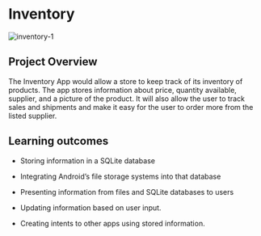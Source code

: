 # Inventory
![inventory-1](https://user-images.githubusercontent.com/30549956/45268777-e64f7200-b436-11e8-9593-9b0a92ebfc58.jpg)

## Project Overview

The Inventory App would allow a store to keep track of its inventory of products. The app stores information about price, quantity available, supplier, and a picture of the product. It will also allow the user to track sales and shipments and make it easy for the user to order more from the listed supplier.

## Learning outcomes

* Storing information in a SQLite database

* Integrating Android’s file storage systems into that database

* Presenting information from files and SQLite databases to users

* Updating information based on user input.

* Creating intents to other apps using stored information.
